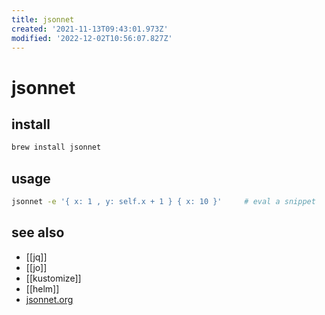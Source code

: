 ```yaml
---
title: jsonnet
created: '2021-11-13T09:43:01.973Z'
modified: '2022-12-02T10:56:07.827Z'
---
```


# jsonnet

## install

```sh
brew install jsonnet
```

## usage

```sh
jsonnet -e '{ x: 1 , y: self.x + 1 } { x: 10 }'     # eval a snippet
```

## see also

- [[jq]]
- [[jo]]
- [[kustomize]]
- [[helm]]
- [jsonnet.org](https://jsonnet.org/)

